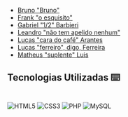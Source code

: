 - [Bruno "Bruno"](https://github.com/Brubzie)
- [Frank "o esquisito"](https://github.com/frqnk)
- [Gabriel "1/2" Barbieri](https://github.com/ERB-800)
- [Leandro "não tem apelido nenhum"](https://github.com/LeandroAlves1987)
- [Lucas "cara do café" Arantes](https://github.com/Arantees)
- [Lucas "ferreiro", digo, Ferreira](https://github.com/LucasFerreira514)
- [Matheus "suplente" Luis](https://github.com/matheusldsguedes)

## Tecnologias Utilizadas ⌨️

<div style="display: inline_block"><br clear="all">
  <img align="center" alt="HTML5" src="https://img.shields.io/badge/HTML5-E34F26?style=for-the-badge&logo=html5&logoColor=white" />
  <img align="center" alt="CSS3" src="https://img.shields.io/badge/CSS3-1572B6?style=for-the-badge&logo=css3&logoColor=white" />
  <img align="center" alt="PHP" src="https://img.shields.io/badge/PHP-777BB4?style=for-the-badge&logo=php&logoColor=white" />
  <img align="center" alt="MySQL" src="https://img.shields.io/badge/MySQL-005C84?style=for-the-badge&logo=mysql&logoColor=white" />
</div>
